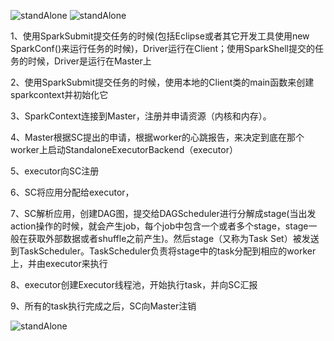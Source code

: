 ![standAlone](https://github.com/liujiakuan/BgDataKnowledge/tree/master/knowledge/img/standAlone.jpg)
![standAlone](https://github.com/liujiakuan/BgDataKnowledge/tree/master/knowledge/img/standAloneStructure.png)

1、使用SparkSubmit提交任务的时候(包括Eclipse或者其它开发工具使用new SparkConf()来运行任务的时候)，Driver运行在Client；使用SparkShell提交的任务的时候，Driver是运行在Master上

2、使用SparkSubmit提交任务的时候，使用本地的Client类的main函数来创建sparkcontext并初始化它

3、SparkContext连接到Master，注册并申请资源（内核和内存）。

4、Master根据SC提出的申请，根据worker的心跳报告，来决定到底在那个worker上启动StandaloneExecutorBackend（executor）

5、executor向SC注册

6、SC将应用分配给executor，

7、SC解析应用，创建DAG图，提交给DAGScheduler进行分解成stage(当出发action操作的时候，就会产生job，每个job中包含一个或者多个stage，stage一般在获取外部数据或者shuffle之前产生)。然后stage（又称为Task Set）被发送到TaskScheduler。TaskScheduler负责将stage中的task分配到相应的worker上，并由executor来执行

8、executor创建Executor线程池，开始执行task，并向SC汇报

9、所有的task执行完成之后，SC向Master注销

![standAlone](https://github.com/liujiakuan/BgDataKnowledge/tree/master/knowledge/img/standAlone2.jpg)
